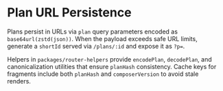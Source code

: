 # Plan URL Persistence

Plans persist in URLs via `plan` query parameters encoded as `base64url(zstd(json))`. When the payload exceeds safe URL limits, generate a `shortId` served via `/plans/:id` and expose it as `?p=`.

Helpers in `packages/router-helpers` provide `encodePlan`, `decodePlan`, and canonicalization utilities that ensure `planHash` consistency. Cache keys for fragments include both `planHash` and `composerVersion` to avoid stale renders.

